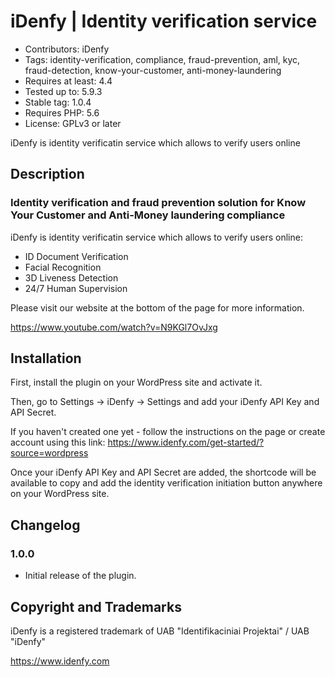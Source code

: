 # iDenfy | Identity verification service #
* Contributors: iDenfy
* Tags: identity-verification, compliance, fraud-prevention, aml, kyc, fraud-detection, know-your-customer, anti-money-laundering
* Requires at least: 4.4
* Tested up to: 5.9.3
* Stable tag: 1.0.4
* Requires PHP: 5.6
* License: GPLv3 or later

iDenfy is identity verificatin service which allows to verify users online

## Description ##

### Identity verification and fraud prevention solution for Know Your Customer and Anti-Money laundering compliance ###

iDenfy is identity verificatin service which allows to verify users online:
* ID Document Verification
* Facial Recognition
* 3D Liveness Detection
* 24/7 Human Supervision

Please visit our website at the bottom of the page for more information.

https://www.youtube.com/watch?v=N9KGl7OvJxg

## Installation ##
First, install the plugin on your WordPress site and activate it.

Then, go to Settings -> iDenfy -> Settings and add your iDenfy API Key and API Secret.

If you haven't created one yet - follow the instructions on the page or create account using this link: https://www.idenfy.com/get-started/?source=wordpress

Once your iDenfy API Key and API Secret are added, the shortcode will be available to copy and add the identity verification initiation button anywhere on your WordPress site.

## Changelog ##

### 1.0.0 ###
* Initial release of the plugin.


## Copyright and Trademarks ##

iDenfy is a registered trademark of UAB "Identifikaciniai Projektai" / UAB "iDenfy"

https://www.idenfy.com
